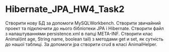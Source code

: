 # Hibernate_JPA_HW4_Task2
Створити нову БД за допомоги MySQLWorkbench.
Створити звичайний проект та підключити до нього бібліотеки JPA і Hibernate.
Створити файл з налаштуваннями persistence.xml в папці META-INF.
Створити клас Animal(int age, String name, boolean tail) з методами get и set, як сутність до нашої таблиці.
За допомоги jpa створити crud в класі AnimalHelper.

